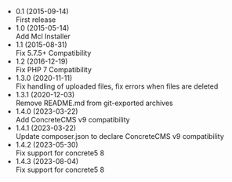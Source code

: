 - 0.1 (2015-09-14)  
  First release
- 1.0 (2015-05-14)  
  Add Mcl Installer
- 1.1 (2015-08-31)  
  Fix 5.7.5+ Compatibility
- 1.2 (2016-12-19)  
  Fix PHP 7 Compatibility
- 1.3.0 (2020-11-11)  
  Fix handling of uploaded files, fix errors when files are deleted
- 1.3.1 (2020-12-03)  
  Remove README.md from git-exported archives
- 1.4.0 (2023-03-22)  
  Add ConcreteCMS v9 compatibility
- 1.4.1 (2023-03-22)  
  Update composer.json to declare ConcreteCMS v9 compatibility
- 1.4.2 (2023-05-30)  
  Fix support for concrete5 8
- 1.4.3 (2023-08-04)  
  Fix support for concrete5 8
